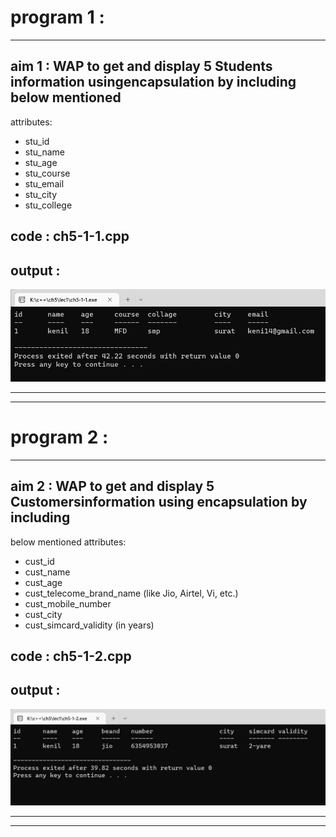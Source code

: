 # program 1 :
---
## aim 1 : WAP to get and display 5 Students information usingencapsulation by including below mentioned
attributes:
- stu_id
- stu_name
- stu_age
- stu_course
- stu_email
- stu_city
- stu_college

## code : ch5-1-1.cpp

## output : 
 ![Tux, the Linux mascot](https://github.com/Mrkenil/c-/blob/master/ch5/lec1/image/code1.jpg)

---
___
# program 2 :
---
## aim 2 : WAP to get and display 5 Customersinformation using encapsulation by including
below mentioned attributes:
- cust_id
- cust_name
- cust_age
- cust_telecome_brand_name (like Jio, Airtel, Vi, etc.)
- cust_mobile_number
- cust_city
- cust_simcard_validity (in years)

## code : ch5-1-2.cpp

## output : 
 ![Tux, the Linux mascot](https://github.com/Mrkenil/c-/blob/master/ch5/lec1/image/code2.jpg)
 
 ---
 ---
